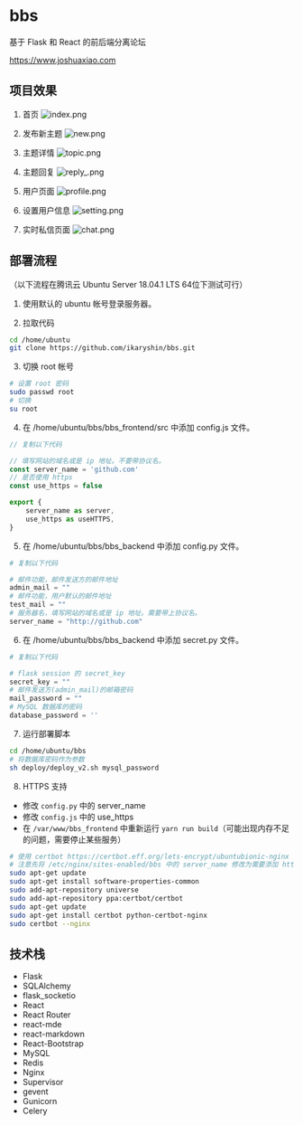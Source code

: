 # bbs
基于 Flask 和 React 的前后端分离论坛

https://www.joshuaxiao.com

## 项目效果

1. 首页
![index.png](https://i.loli.net/2019/09/03/VJeT1vDtNKBpCH7.png)

2. 发布新主题
![new.png](https://i.loli.net/2019/09/03/wDAl5sNJftZHkBu.png)

3. 主题详情
![topic.png](https://i.loli.net/2019/09/03/zukXKCeANTJ6fx7.png)

4. 主题回复
![reply_.png](https://i.loli.net/2019/09/03/9ZodWK6QAC5q8IY.png)

5. 用户页面
![profile.png](https://i.loli.net/2019/09/03/ERX234eDBOfcl5N.png)

6. 设置用户信息
![setting.png](https://i.loli.net/2019/09/03/xyKeHzvu5qVcA3w.png)

7. 实时私信页面
![chat.png](https://i.loli.net/2019/09/03/6CySr98ZVvFqwLb.png)

## 部署流程
（以下流程在腾讯云 Ubuntu Server 18.04.1 LTS 64位下测试可行）

1. 使用默认的 ubuntu 帐号登录服务器。

2. 拉取代码
```bash
cd /home/ubuntu
git clone https://github.com/ikaryshin/bbs.git
```

3. 切换 root 帐号
```bash
# 设置 root 密码
sudo passwd root
# 切换
su root
```

4. 在 /home/ubuntu/bbs/bbs_frontend/src 中添加 config.js 文件。
```javascript
// 复制以下代码

// 填写网站的域名或是 ip 地址。不要带协议名。
const server_name = 'github.com'
// 是否使用 https
const use_https = false

export {
    server_name as server,
    use_https as useHTTPS,
}
```

5. 在 /home/ubuntu/bbs/bbs_backend 中添加 config.py 文件。
```python
# 复制以下代码

# 邮件功能，邮件发送方的邮件地址
admin_mail = ""
# 邮件功能，用户默认的邮件地址
test_mail = ""
# 服务器名，填写网站的域名或是 ip 地址。需要带上协议名。
server_name = "http://github.com"
```

6. 在 /home/ubuntu/bbs/bbs_backend 中添加 secret.py 文件。
```python
# 复制以下代码

# flask session 的 secret_key
secret_key = ""
# 邮件发送方(admin_mail)的邮箱密码
mail_password = ""
# MySQL 数据库的密码
database_password = ''
```

7. 运行部署脚本
```bash
cd /home/ubuntu/bbs
# 将数据库密码作为参数
sh deploy/deploy_v2.sh mysql_password
```

8. HTTPS 支持
- 修改 `config.py` 中的 server_name 
- 修改 `config.js` 中的 use_https
- 在 `/var/www/bbs_frontend` 中重新运行 `yarn run build`（可能出现内存不足的问题，需要停止某些服务）

```bash
# 使用 certbot https://certbot.eff.org/lets-encrypt/ubuntubionic-nginx
# 注意先将 /etc/nginx/sites-enabled/bbs 中的 server_name 修改为需要添加 https 支持的域名
sudo apt-get update
sudo apt-get install software-properties-common
sudo add-apt-repository universe
sudo add-apt-repository ppa:certbot/certbot
sudo apt-get update
sudo apt-get install certbot python-certbot-nginx
sudo certbot --nginx
```

## 技术栈
- Flask
- SQLAlchemy
- flask_socketio
- React
- React Router
- react-mde
- react-markdown
- React-Bootstrap
- MySQL
- Redis
- Nginx
- Supervisor
- gevent
- Gunicorn
- Celery
